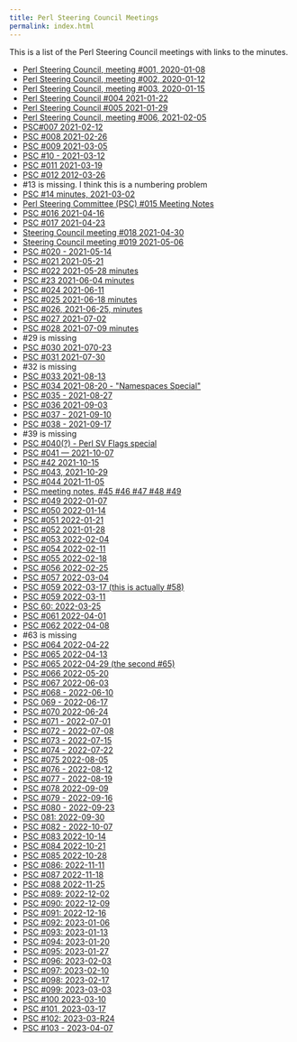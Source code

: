 ```yaml
---
title: Perl Steering Council Meetings
permalink: index.html
---
```


<!-- Google tag (gtag.js) -->
<script async src="https://www.googletagmanager.com/gtag/js?id=G-D7392FW29L"></script>
<script>
window.dataLayer = window.dataLayer || [];
function gtag(){dataLayer.push(arguments);}
gtag('js', new Date());

gtag('config', 'G-D7392FW29L');
</script>
  
</head>

This is a list of the Perl Steering Council meetings with links to the minutes.

* [Perl Steering Council, meeting #001, 2020-01-08](https://www.nntp.perl.org/group/perl.perl5.porters/2021/01/msg258761.html)
* [Perl Steering Council, meeting #002, 2020-01-12](https://www.nntp.perl.org/group/perl.perl5.porters/2021/01/msg258771.html)
* [Perl Steering Council, meeting #003, 2020-01-15](https://www.nntp.perl.org/group/perl.perl5.porters/2021/01/msg258817.html)
* [Perl Steering Council #004 2021-01-22](https://www.nntp.perl.org/group/perl.perl5.porters/2021/01/msg258932.html)
* [Perl Steering Council #005 2021-01-29](https://www.nntp.perl.org/group/perl.perl5.porters/2021/02/msg258952.html)
* [Perl Steering Council, meeting #006, 2021-02-05](https://www.nntp.perl.org/group/perl.perl5.porters/2021/02/msg259058.html)
* [PSC#007 2021-02-12](https://www.nntp.perl.org/group/perl.perl5.porters/2021/02/msg259107.html)
* [PSC #008 2021-02-26](https://www.nntp.perl.org/group/perl.perl5.porters/2021/03/msg259202.html)
* [PSC #009 2021-03-05](https://www.nntp.perl.org/group/perl.perl5.porters/2021/03/msg259251.html)
* [PSC #10 - 2021-03-12](https://www.nntp.perl.org/group/perl.perl5.porters/2021/03/msg259300.html)
* [PSC #011 2021-03-19](https://www.nntp.perl.org/group/perl.perl5.porters/2021/03/msg259405.html)
* [PSC #012 2012-03-26](https://www.nntp.perl.org/group/perl.perl5.porters/2021/03/msg259426.html)
* #13 is missing. I think this is a numbering problem
* [PSC #14 minutes, 2021-03-02](https://www.nntp.perl.org/group/perl.perl5.porters/2021/04/msg259700.html)
* [Perl Steering Committee (PSC) #015 Meeting Notes](https://www.nntp.perl.org/group/perl.perl5.porters/2021/04/msg259789.html)
* [PSC #016 2021-04-16](https://www.nntp.perl.org/group/perl.perl5.porters/2021/04/msg259929.html)
* [PSC #017 2021-04-23](https://www.nntp.perl.org/group/perl.perl5.porters/2021/04/msg259980.html)
* [Steering Council meeting #018 2021-04-30](https://www.nntp.perl.org/group/perl.perl5.porters/2021/05/msg260001.html)
* [Steering Council meeting #019 2021-05-06](https://www.nntp.perl.org/group/perl.perl5.porters/2021/05/msg260050.html)
* [PSC #020 - 2021-05-14](https://www.nntp.perl.org/group/perl.perl5.porters/2021/05/msg260061.html)
* [PSC #021 2021-05-21](https://www.nntp.perl.org/group/perl.perl5.porters/2021/05/msg260126.html)
* [PSC #022 2021-05-28 minutes](https://www.nntp.perl.org/group/perl.perl5.porters/2021/06/msg260333.html)
* [PSC #23 2021-06-04 minutes](https://www.nntp.perl.org/group/perl.perl5.porters/2021/06/msg260415.html)
* [PSC #024 2021-06-11](https://www.nntp.perl.org/group/perl.perl5.porters/2021/06/msg260419.html)
* [PSC #025 2021-06-18 minutes](https://www.nntp.perl.org/group/perl.perl5.porters/2021/06/msg260708.html)
* [PSC #026, 2021-06-25, minutes](https://www.nntp.perl.org/group/perl.perl5.porters/2021/07/msg260752.html)
* [PSC #027 2021-07-02](https://www.nntp.perl.org/group/perl.perl5.porters/2021/07/msg260858.html)
* [PSC #028 2021-07-09 minutes](https://www.nntp.perl.org/group/perl.perl5.porters/2021/07/msg260897.html)
* #29 is missing
* [PSC #030 2021-070-23](https://www.nntp.perl.org/group/perl.perl5.porters/2021/07/msg260933.html)
* [PSC #031 2021-07-30](https://www.nntp.perl.org/group/perl.perl5.porters/2021/07/msg261002.html)
* #32 is missing
* [PSC #033 2021-08-13](https://www.nntp.perl.org/group/perl.perl5.porters/2021/08/msg261300.html)
* [PSC #034 2021-08-20 - "Namespaces Special"](https://www.nntp.perl.org/group/perl.perl5.porters/2021/08/msg261409.html)
* [PSC #035 - 2021-08-27](https://www.nntp.perl.org/group/perl.perl5.porters/2021/10/msg261639.html)
* [PSC #036 2021-09-03](https://www.nntp.perl.org/group/perl.perl5.porters/2021/09/msg261485.html)
* [PSC #037 - 2021-09-10](https://www.nntp.perl.org/group/perl.perl5.porters/2021/09/msg261526.html)
* [PSC #038 - 2021-09-17](https://www.nntp.perl.org/group/perl.perl5.porters/2021/10/msg261644.html)
* #39 is missing
* [PSC #040(?) - Perl SV Flags special](https://www.nntp.perl.org/group/perl.perl5.porters/2021/10/msg261722.html)
* [PSC #041 — 2021-10-07](https://www.nntp.perl.org/group/perl.perl5.porters/2021/10/msg261700.html)
* [PSC #42 2021-10-15](https://www.nntp.perl.org/group/perl.perl5.porters/2021/10/msg261780.html)
* [PSC #043, 2021-10-29](https://www.nntp.perl.org/group/perl.perl5.porters/2021/11/msg261834.html)
* [PSC #044 2021-11-05](https://www.nntp.perl.org/group/perl.perl5.porters/2021/11/msg261836.html)
* [PSC meeting notes, #45 #46 #47 #48 #49](https://www.nntp.perl.org/group/perl.perl5.porters/2021/12/msg262282.html)
* [PSC #049 2022-01-07](https://www.nntp.perl.org/group/perl.perl5.porters/2022/01/msg262350.html)
* [PSC #050 2022-01-14](https://www.nntp.perl.org/group/perl.perl5.porters/2022/01/msg262479.html)
* [PSC #051 2022-01-21](https://www.nntp.perl.org/group/perl.perl5.porters/2022/01/msg262580.html)
* [PSC #052 2021-01-28](https://www.nntp.perl.org/group/perl.perl5.porters/2022/02/msg262656.html)
* [PSC #053 2022-02-04](https://www.nntp.perl.org/group/perl.perl5.porters/2022/02/msg262747.html)
* [PSC #054 2022-02-11](https://www.nntp.perl.org/group/perl.perl5.porters/2022/02/msg262856.html)
* [PSC #055 2022-02-18](https://www.nntp.perl.org/group/perl.perl5.porters/2022/02/msg262935.html)
* [PSC #056 2022-02-25](https://www.nntp.perl.org/group/perl.perl5.porters/2022/03/msg263189.html)
* [PSC #057 2022-03-04](https://www.nntp.perl.org/group/perl.perl5.porters/2022/03/msg263260.html)
* [PSC #059 2022-03-17 (this is actually #58)](https://www.nntp.perl.org/group/perl.perl5.porters/2022/03/msg263392.html)
* [PSC #059 2022-03-11](https://www.nntp.perl.org/group/perl.perl5.porters/2022/03/msg263374.html)
* [PSC 60: 2022-03-25](https://www.nntp.perl.org/group/perl.perl5.porters/2022/03/msg263417.html)
* [PSC #061 2022-04-01](https://www.nntp.perl.org/group/perl.perl5.porters/2022/04/msg263449.html)
* [PSC #062 2022-04-08](https://www.nntp.perl.org/group/perl.perl5.porters/2022/04/msg263561.html)
* #63 is missing
* [PSC #064 2022-04-22](https://www.nntp.perl.org/group/perl.perl5.porters/2022/04/msg263670.html)
* [PSC #065 2022-04-13](https://www.nntp.perl.org/group/perl.perl5.porters/2022/05/msg263725.html)
* [PSC #065 2022-04-29 (the second #65)](https://www.nntp.perl.org/group/perl.perl5.porters/2022/05/msg263696.html)
* [PSC #066 2022-05-20](https://www.nntp.perl.org/group/perl.perl5.porters/2022/05/msg263730.html)
* [PSC #067 2022-06-03](https://www.nntp.perl.org/group/perl.perl5.porters/2022/06/msg263937.html)
* [PSC #068 - 2022-06-10](https://www.nntp.perl.org/group/perl.perl5.porters/2022/06/msg263980.html)
* [PSC 069 - 2022-06-17](https://www.nntp.perl.org/group/perl.perl5.porters/2022/06/msg264046.html)
* [PSC #070 2022-06-24](https://www.nntp.perl.org/group/perl.perl5.porters/2022/06/msg264230.html)
* [PSC #071 - 2022-07-01](https://www.nntp.perl.org/group/perl.perl5.porters/2022/07/msg264336.html)
* [PSC #072 - 2022-07-08](https://www.nntp.perl.org/group/perl.perl5.porters/2022/07/msg264405.html)
* [PSC #073 - 2022-07-15](https://www.nntp.perl.org/group/perl.perl5.porters/2022/07/msg264406.html)
* [PSC #074 - 2022-07-22](https://www.nntp.perl.org/group/perl.perl5.porters/2022/07/msg264487.html)
* [PSC #075 2022-08-05](https://www.nntp.perl.org/group/perl.perl5.porters/2022/08/msg264583.html)
* [PSC #076 - 2022-08-12](https://www.nntp.perl.org/group/perl.perl5.porters/2022/08/msg264637.html)
* [PSC #077 - 2022-08-19](https://www.nntp.perl.org/group/perl.perl5.porters/2022/08/msg264679.html)
* [PSC #078 2022-09-09](https://www.nntp.perl.org/group/perl.perl5.porters/2022/09/msg264748.html)
* [PSC #079 - 2022-09-16](https://www.nntp.perl.org/group/perl.perl5.porters/2022/09/msg264830.html)
* [PSC #080 - 2022-09-23](https://www.nntp.perl.org/group/perl.perl5.porters/2022/10/msg264897.html)
* [PSC 081: 2022-09-30](https://www.nntp.perl.org/group/perl.perl5.porters/2022/10/msg264937.html)
* [PSC #082 - 2022-10-07](https://www.nntp.perl.org/group/perl.perl5.porters/2022/10/msg264938.html)
* [PSC #083 2022-10-14](https://www.nntp.perl.org/group/perl.perl5.porters/2022/10/msg265000.html)
* [PSC #084 2022-10-21](https://www.nntp.perl.org/group/perl.perl5.porters/2022/10/msg264961.html)
* [PSC #085 2022-10-28](https://www.nntp.perl.org/group/perl.perl5.porters/2022/10/msg264996.html)
* [PSC #086: 2022-11-11](https://www.nntp.perl.org/group/perl.perl5.porters/2022/11/msg265051.html)
* [PSC #087 2022-11-18](https://www.nntp.perl.org/group/perl.perl5.porters/2022/11/msg265075.html)
* [PSC #088 2022-11-25](https://www.nntp.perl.org/group/perl.perl5.porters/2022/11/msg265124.html)
* [PSC #089: 2022-12-02](https://www.nntp.perl.org/group/perl.perl5.porters/2022/12/msg265181.html)
* [PSC #090: 2022-12-09](https://www.nntp.perl.org/group/perl.perl5.porters/2022/12/msg265209.html)
* [PSC #091: 2022-12-16](https://www.nntp.perl.org/group/perl.perl5.porters/2022/12/msg265251.html)
* [PSC #092: 2023-01-06](https://www.nntp.perl.org/group/perl.perl5.porters/2023/01/msg265402.html)
* [PSC #093: 2023-01-13](https://www.nntp.perl.org/group/perl.perl5.porters/2023/01/msg265433.html)
* [PSC #094: 2023-01-20](https://www.nntp.perl.org/group/perl.perl5.porters/2023/01/msg265548.html)
* [PSC #095: 2023-01-27](https://www.nntp.perl.org/group/perl.perl5.porters/2023/01/msg265586.html)
* [PSC #096: 2023-02-03](https://www.nntp.perl.org/group/perl.perl5.porters/2023/02/msg265630.html)
* [PSC #097: 2023-02-10](https://www.nntp.perl.org/group/perl.perl5.porters/2023/02/msg265689.html)
* [PSC #098: 2023-02-17](https://www.nntp.perl.org/group/perl.perl5.porters/2023/02/msg265743.html)
* [PSC #099: 2023-03-03](https://www.nntp.perl.org/group/perl.perl5.porters/2023/03/msg265892.html)
* [PSC #100 2023-03-10](https://www.nntp.perl.org/group/perl.perl5.porters/2023/03/msg265972.html)
* [PSC #101, 2023-03-17](https://www.nntp.perl.org/group/perl.perl5.porters/2023/03/msg266036.html)
* [PSC #102: 2023-03-R24](https://www.nntp.perl.org/group/perl.perl5.porters/2023/03/msg266118.html)
* [PSC #103 - 2023-04-07](https://www.nntp.perl.org/group/perl.perl5.porters/2023/04/msg266152.html)
